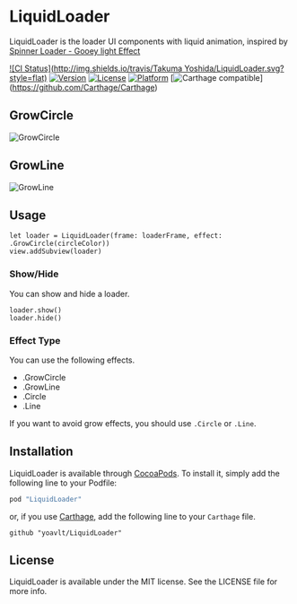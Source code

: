 # LiquidLoader
LiquidLoader is the loader UI components with liquid animation, inspired by [Spinner Loader - Gooey light Effect](http://www.materialup.com/posts/spinner-loader-gooey-light-effect)

[![CI Status](http://img.shields.io/travis/Takuma Yoshida/LiquidLoader.svg?style=flat)](https://travis-ci.org/yoavlt/LiquidLoader)
[![Version](https://img.shields.io/cocoapods/v/LiquidLoader.svg?style=flat)](http://cocoapods.org/pods/LiquidLoader)
[![License](https://img.shields.io/cocoapods/l/LiquidLoader.svg?style=flat)](http://cocoapods.org/pods/LiquidLoader)
[![Platform](https://img.shields.io/cocoapods/p/LiquidLoader.svg?style=flat)](http://cocoapods.org/pods/LiquidLoader)
[![Carthage compatible](https://img.shields.io/badge/Carthage-compatible-4BC51D.svg?style=flat)]
(https://github.com/Carthage/Carthage)

## GrowCircle
![GrowCircle](https://github.com/yoavlt/LiquidLoader/blob/master/Demo/grow-circle.gif?raw=true)

## GrowLine
![GrowLine](https://github.com/yoavlt/LiquidLoader/blob/master/Demo/grow-line.gif?raw=true)


## Usage

```swift:
let loader = LiquidLoader(frame: loaderFrame, effect: .GrowCircle(circleColor))
view.addSubview(loader)
```

### Show/Hide

You can show and hide a loader.

```swift:
loader.show()
loader.hide()
```

### Effect Type
You can use the following effects.
* .GrowCircle
* .GrowLine
* .Circle
* .Line

If you want to avoid grow effects, you should use `.Circle` or `.Line`.

## Installation

LiquidLoader is available through [CocoaPods](http://cocoapods.org). To install
it, simply add the following line to your Podfile:

```ruby
pod "LiquidLoader"
```

or, if you use [Carthage](https://github.com/Carthage/Carthage), add the following line to your `Carthage` file.

```
github "yoavlt/LiquidLoader"
```

## License

LiquidLoader is available under the MIT license. See the LICENSE file for more info.
